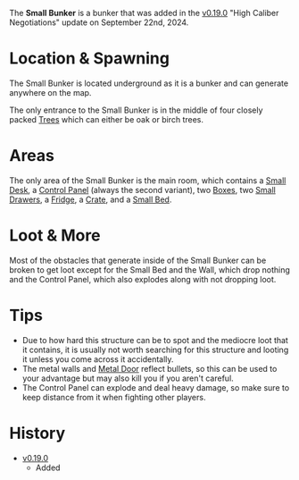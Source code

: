 The **Small Bunker** is a bunker that was added in the [v0.19.0](https://github.com/HasangerGames/suroi/releases/tag/v0.19.0) "High Caliber Negotiations" update on September 22nd, 2024. 

# Location & Spawning

The Small Bunker is located underground as it is a bunker and can generate anywhere on the map.

The only entrance to the Small Bunker is in the middle of four closely packed [Trees](/obstacles/trees) which can either be oak or birch trees.

# Areas

The only area of the Small Bunker is the main room, which contains a [Small Desk](/obstacles/small_desk), a [Control Panel](/obstacles/control_panel) (always the second variant), two [Boxes](/obstacles/box), two [Small Drawers](/obstacles/drawers), a [Fridge](/obstacles/fridge), a [Crate](/obstacles/crates), and a [Small Bed](/obstaces/small_bed).

# Loot & More

Most of the obstacles that generate inside of the Small Bunker can be broken to get loot except for the Small Bed and the Wall, which drop nothing and the Control Panel, which also explodes along with not dropping loot.

# Tips

- Due to how hard this structure can be to spot and the mediocre loot that it contains, it is usually not worth searching for this structure and looting it unless you come across it accidentally.
- The metal walls and [Metal Door](/obstacles/doors) reflect bullets, so this can be used to your advantage but may also kill you if you aren't careful.
- The Control Panel can explode and deal heavy damage, so make sure to keep distance from it when fighting other players.

# History

- [v0.19.0](https://github.com/HasangerGames/suroi/releases/tag/v0.19.0)
  - Added
